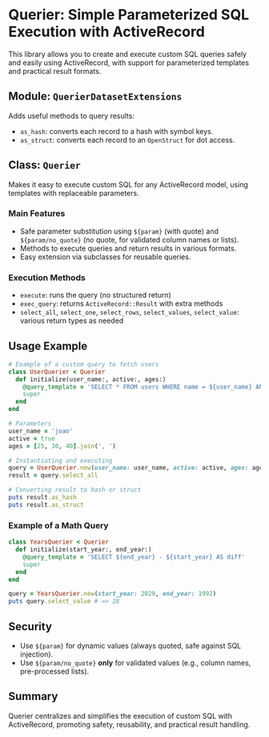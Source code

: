# Querier: Simple Parameterized SQL Execution with ActiveRecord

This library allows you to create and execute custom SQL queries safely and easily using ActiveRecord, with support for parameterized templates and practical result formats.

## Module: `QuerierDatasetExtensions`

Adds useful methods to query results:

- `as_hash`: converts each record to a hash with symbol keys.
- `as_struct`: converts each record to an `OpenStruct` for dot access.

## Class: `Querier`

Makes it easy to execute custom SQL for any ActiveRecord model, using templates with replaceable parameters.

### Main Features

- Safe parameter substitution using `${param}` (with quote) and `${param/no_quote}` (no quote, for validated column names or lists).
- Methods to execute queries and return results in various formats.
- Easy extension via subclasses for reusable queries.

### Execution Methods

- `execute`: runs the query (no structured return)
- `exec_query`: returns `ActiveRecord::Result` with extra methods
- `select_all`, `select_one`, `select_rows`, `select_values`, `select_value`: various return types as needed

## Usage Example

```ruby
# Example of a custom query to fetch users
class UserQuerier < Querier
  def initialize(user_name:, active:, ages:)
    @query_template = 'SELECT * FROM users WHERE name = ${user_name} AND active = ${active} AND age IN (${ages/no_quote})'
    super
  end
end

# Parameters
user_name = 'joao'
active = true
ages = [25, 30, 40].join(', ')

# Instantiating and executing
query = UserQuerier.new(user_name: user_name, active: active, ages: ages)
result = query.select_all

# Converting result to hash or struct
puts result.as_hash
puts result.as_struct
```

### Example of a Math Query

```ruby
class YearsQuerier < Querier
  def initialize(start_year:, end_year:)
    @query_template = 'SELECT ${end_year} - ${start_year} AS diff'
    super
  end
end

query = YearsQuerier.new(start_year: 2020, end_year: 1992)
puts query.select_value # => 28
```

## Security

- Use `${param}` for dynamic values (always quoted, safe against SQL injection).
- Use `${param/no_quote}` **only** for validated values (e.g., column names, pre-processed lists).

## Summary

Querier centralizes and simplifies the execution of custom SQL with ActiveRecord, promoting safety, reusability, and practical result handling.

